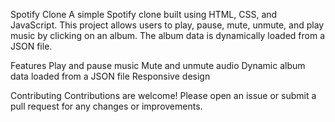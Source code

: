 Spotify Clone
A simple Spotify clone built using HTML, CSS, and JavaScript. This project allows users to play, pause, mute, unmute, and play music by clicking on an album. The album data is dynamically loaded from a JSON file.

Features
Play and pause music
Mute and unmute audio
Dynamic album data loaded from a JSON file
Responsive design

Contributing
Contributions are welcome! Please open an issue or submit a pull request for any changes or improvements.
